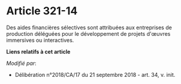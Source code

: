 # Article 321-14

Des aides financières sélectives sont attribuées aux entreprises de production déléguées pour le développement de projets
d'œuvres immersives ou interactives.

**Liens relatifs à cet article**

_Modifié par_:

  - Délibération n°2018/CA/17 du 21 septembre 2018 - art. 34, v. init.
